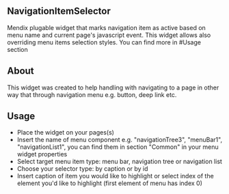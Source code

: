 ## NavigationItemSelector
Mendix plugable widget that marks navigation item as active based on menu name and current page's javascript event. This widget allows also overriding menu items selection styles. You can find more in #Usage section

## About
This widget was created to help handling with navigating to a page in other way that through navigation menu e.g. button, deep link etc.

## Usage
- Place the widget on your pages(s) 
- Insert the name of menu component e.g. "navigationTree3", "menuBar1", "navigationList1", you can find them in section "Common" in your menu widget properties
- Select target menu item type: menu bar, navigation tree or navigation list
- Choose your selector type: by caption or by id
- Insert caption of item you would like to highlight or select index of the element you'd like to highlight (first element of menu has index 0)


